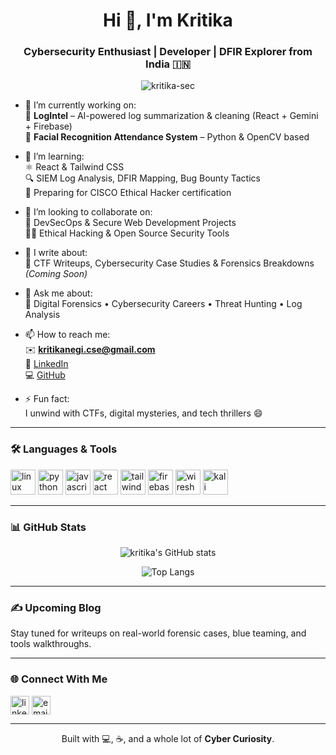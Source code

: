 <h1 align="center">Hi 👋, I'm Kritika</h1>
<h3 align="center">Cybersecurity Enthusiast | Developer | DFIR Explorer from India 🇮🇳</h3>

<p align="center">
  <img src="https://komarev.com/ghpvc/?username=kritika-sec&label=Profile%20views&color=0e75b6&style=flat" alt="kritika-sec" />
</p>

- 🔭 I’m currently working on:  
  🚀 **LogIntel** – AI-powered log summarization & cleaning (React + Gemini + Firebase)  
  🎯 **Facial Recognition Attendance System** – Python & OpenCV based

- 🌱 I’m learning:  
  ⚛️ React & Tailwind CSS  
  🔍 SIEM Log Analysis, DFIR Mapping, Bug Bounty Tactics  
  🔐 Preparing for CISCO Ethical Hacker certification

- 👯 I’m looking to collaborate on:  
  🧩 DevSecOps & Secure Web Development Projects  
  🕵️‍♀️ Ethical Hacking & Open Source Security Tools

- 📝 I write about:  
  📄 CTF Writeups, Cybersecurity Case Studies & Forensics Breakdowns *(Coming Soon)*

- 💬 Ask me about:  
  🔎 Digital Forensics • Cybersecurity Careers • Threat Hunting • Log Analysis

- 📫 How to reach me:  
  ✉️ **kritikanegi.cse@gmail.com**  
  💼 [LinkedIn](https://linkedin.com/in/yourlink)  
  💻 [GitHub](https://github.com/yourusername)

- ⚡ Fun fact:  
  I unwind with CTFs, digital mysteries, and tech thrillers 😄

---

### 🛠️ Languages & Tools

<p align="left">
  <img src="https://cdn.jsdelivr.net/gh/devicons/devicon/icons/linux/linux-original.svg" alt="linux" width="40" height="40"/>
  <img src="https://cdn.jsdelivr.net/gh/devicons/devicon/icons/python/python-original.svg" alt="python" width="40" height="40"/>
  <img src="https://cdn.jsdelivr.net/gh/devicons/devicon/icons/javascript/javascript-original.svg" alt="javascript" width="40" height="40"/>
  <img src="https://cdn.jsdelivr.net/gh/devicons/devicon/icons/react/react-original.svg" alt="react" width="40" height="40"/>
  <img src="https://cdn.jsdelivr.net/gh/devicons/devicon/icons/tailwindcss/tailwindcss-plain.svg" alt="tailwind" width="40" height="40"/>
  <img src="https://cdn.jsdelivr.net/gh/devicons/devicon/icons/firebase/firebase-plain.svg" alt="firebase" width="40" height="40"/>
  <img src="https://www.vectorlogo.zone/logos/wireshark/wireshark-icon.svg" alt="wireshark" width="40" height="40"/>
  <img src="https://www.svgrepo.com/show/303600/kali-linux.svg" alt="kali" width="40" height="40"/>
</p>

---

### 📊 GitHub Stats

<p align="center">
  <img src="https://github-readme-stats.vercel.app/api?username=yourusername&show_icons=true&theme=radical" alt="kritika's GitHub stats"/>
</p>

<p align="center">
  <img src="https://github-readme-stats.vercel.app/api/top-langs/?username=yourusername&layout=compact&theme=radical" alt="Top Langs" />
</p>

---

### ✍️ Upcoming Blog

Stay tuned for writeups on real-world forensic cases, blue teaming, and tools walkthroughs.  

---

### 🌐 Connect With Me

<p align="left">
  <a href="https://linkedin.com/in/yourlink" target="blank"><img align="center" src="https://cdn.jsdelivr.net/gh/devicons/devicon/icons/linkedin/linkedin-original.svg" alt="linkedin" height="30" width="30" /></a>
  <a href="mailto:kritikanegi.cse@gmail.com" target="blank"><img align="center" src="https://img.icons8.com/color/48/000000/gmail--v1.png" alt="email" height="30" width="30" /></a>
</p>

---

<div align="center">
  Built with 💻, ☕, and a whole lot of <strong>Cyber Curiosity</strong>.
</div>
